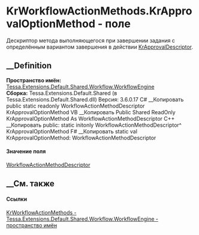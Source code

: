# KrWorkflowActionMethods.KrApprovalOptionMethod - поле
Дескриптор метода выполняющегося при завершении задания с определённым
вариантом завершения в действии
[KrApprovalDescriptor](F_Tessa_Extensions_Default_Shared_Workflow_WorkflowEngine_KrDescriptors_KrApprovalDescriptor.htm).
## __Definition
 **Пространство имён:**
[Tessa.Extensions.Default.Shared.Workflow.WorkflowEngine](N_Tessa_Extensions_Default_Shared_Workflow_WorkflowEngine.htm)  
 **Сборка:** Tessa.Extensions.Default.Shared (в
Tessa.Extensions.Default.Shared.dll) Версия: 3.6.0.17
C# __Копировать
     public static readonly WorkflowActionMethodDescriptor KrApprovalOptionMethod
VB __Копировать
     Public Shared ReadOnly KrApprovalOptionMethod As WorkflowActionMethodDescriptor
C++ __Копировать
     public:
    static initonly WorkflowActionMethodDescriptor^ KrApprovalOptionMethod
F# __Копировать
     static val KrApprovalOptionMethod: WorkflowActionMethodDescriptor
#### Значение поля
[WorkflowActionMethodDescriptor](T_Tessa_Workflow_Actions_Descriptors_WorkflowActionMethodDescriptor.htm)
##  __См. также
#### Ссылки
[KrWorkflowActionMethods -
](T_Tessa_Extensions_Default_Shared_Workflow_WorkflowEngine_KrWorkflowActionMethods.htm)
[Tessa.Extensions.Default.Shared.Workflow.WorkflowEngine - пространство
имён](N_Tessa_Extensions_Default_Shared_Workflow_WorkflowEngine.htm)
